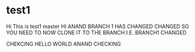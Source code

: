 # test1

 Hi This is test1 master HI ANAND BRANCH 1 HAS CHANGED CHANGED
SO YOU NEED TO NOW CLONE IT TO THE BRANCH I.E. BRANCH1 CHANGED 

 CHEKCING HELLO WORLD ANAND CHECKING
